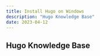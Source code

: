 ```yaml
---
title: Install Hugo on Windows
description: "Hugo Knowledge Base"
date: 2023-04-12
---
```


## Hugo Knowledge Base